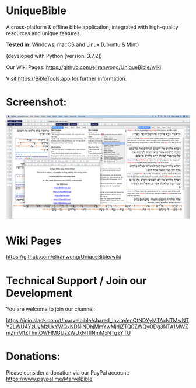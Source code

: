 # UniqueBible
A cross-platform & offline bible application, integrated with high-quality resources and unique features.

<b>Tested in:</b> Windows, macOS and Linux (Ubuntu & Mint)

(developed with Python [version: 3.7.2])

Our Wiki Pages: https://github.com/eliranwong/UniqueBible/wiki

Visit <a href="https://BibleTools.app" target="_blank">https://BibleTools.app</a> for further information.

# Screenshot:

<img src="screenshots/screenshot.png">

# Wiki Pages

<a href="https://github.com/eliranwong/UniqueBible/wiki">https://github.com/eliranwong/UniqueBible/wiki</a>

# Technical Support / Join our Development

You are welcome to join our channel:

https://join.slack.com/t/marvelbible/shared_invite/enQtNDYyMTAxNTMwNTY2LWU4YzUyMzUxYWQxNDNiNDhjMmYwMjdjZTQ0ZWQyODg3NTA1MWZmZmM1ZThmOWFlMGUzZWUxNTllNmMxNTgzYTU

# Donations:

Please consider a donation via our PayPal account:
<a href="https://www.paypal.me/MarvelBible">https://www.paypal.me/MarvelBible</a>

